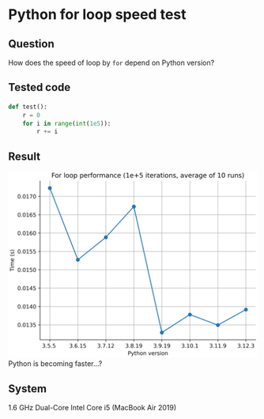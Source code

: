# Python for loop speed test

## Question

How does the speed of loop by `for` depend on Python version?

## Tested code

```python
def test():
    r = 0
    for i in range(int(1e5)):
        r += i
```

## Result

![Image Description](./for_loop_performance.png)
Python is becoming faster...?

## System

1.6 GHz Dual-Core Intel Core i5 (MacBook Air 2019)
